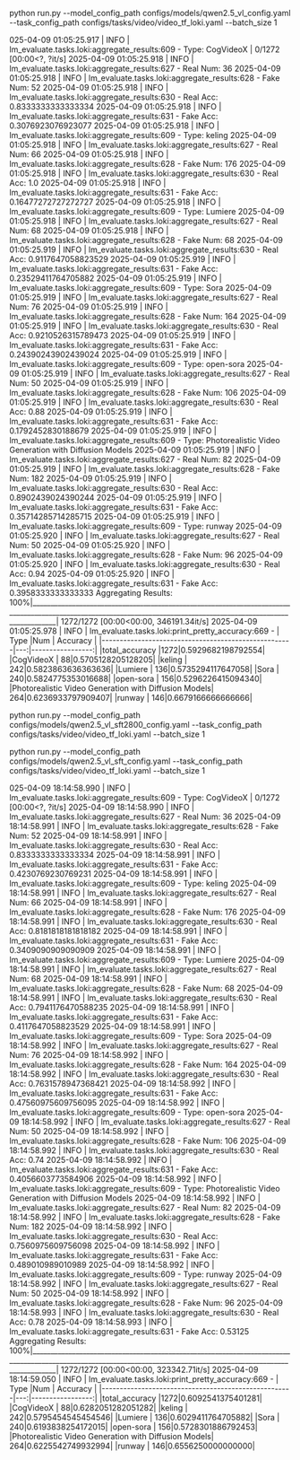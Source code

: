 

python run.py --model_config_path configs/models/qwen2.5_vl_config.yaml --task_config_path configs/tasks/video/video_tf_loki.yaml --batch_size 1


025-04-09 01:05:25.917 | INFO     | lm_evaluate.tasks.loki:aggregate_results:609 - Type: CogVideoX                                                                                                          | 0/1272 [00:00<?, ?it/s]
2025-04-09 01:05:25.918 | INFO     | lm_evaluate.tasks.loki:aggregate_results:627 - Real Num: 36
2025-04-09 01:05:25.918 | INFO     | lm_evaluate.tasks.loki:aggregate_results:628 - Fake Num: 52
2025-04-09 01:05:25.918 | INFO     | lm_evaluate.tasks.loki:aggregate_results:630 - Real Acc: 0.8333333333333334
2025-04-09 01:05:25.918 | INFO     | lm_evaluate.tasks.loki:aggregate_results:631 - Fake Acc: 0.3076923076923077
2025-04-09 01:05:25.918 | INFO     | lm_evaluate.tasks.loki:aggregate_results:609 - Type: keling
2025-04-09 01:05:25.918 | INFO     | lm_evaluate.tasks.loki:aggregate_results:627 - Real Num: 66
2025-04-09 01:05:25.918 | INFO     | lm_evaluate.tasks.loki:aggregate_results:628 - Fake Num: 176
2025-04-09 01:05:25.918 | INFO     | lm_evaluate.tasks.loki:aggregate_results:630 - Real Acc: 1.0
2025-04-09 01:05:25.918 | INFO     | lm_evaluate.tasks.loki:aggregate_results:631 - Fake Acc: 0.16477272727272727
2025-04-09 01:05:25.918 | INFO     | lm_evaluate.tasks.loki:aggregate_results:609 - Type: Lumiere
2025-04-09 01:05:25.918 | INFO     | lm_evaluate.tasks.loki:aggregate_results:627 - Real Num: 68
2025-04-09 01:05:25.918 | INFO     | lm_evaluate.tasks.loki:aggregate_results:628 - Fake Num: 68
2025-04-09 01:05:25.919 | INFO     | lm_evaluate.tasks.loki:aggregate_results:630 - Real Acc: 0.9117647058823529
2025-04-09 01:05:25.919 | INFO     | lm_evaluate.tasks.loki:aggregate_results:631 - Fake Acc: 0.23529411764705882
2025-04-09 01:05:25.919 | INFO     | lm_evaluate.tasks.loki:aggregate_results:609 - Type: Sora
2025-04-09 01:05:25.919 | INFO     | lm_evaluate.tasks.loki:aggregate_results:627 - Real Num: 76
2025-04-09 01:05:25.919 | INFO     | lm_evaluate.tasks.loki:aggregate_results:628 - Fake Num: 164
2025-04-09 01:05:25.919 | INFO     | lm_evaluate.tasks.loki:aggregate_results:630 - Real Acc: 0.9210526315789473
2025-04-09 01:05:25.919 | INFO     | lm_evaluate.tasks.loki:aggregate_results:631 - Fake Acc: 0.24390243902439024
2025-04-09 01:05:25.919 | INFO     | lm_evaluate.tasks.loki:aggregate_results:609 - Type: open-sora
2025-04-09 01:05:25.919 | INFO     | lm_evaluate.tasks.loki:aggregate_results:627 - Real Num: 50
2025-04-09 01:05:25.919 | INFO     | lm_evaluate.tasks.loki:aggregate_results:628 - Fake Num: 106
2025-04-09 01:05:25.919 | INFO     | lm_evaluate.tasks.loki:aggregate_results:630 - Real Acc: 0.88
2025-04-09 01:05:25.919 | INFO     | lm_evaluate.tasks.loki:aggregate_results:631 - Fake Acc: 0.1792452830188679
2025-04-09 01:05:25.919 | INFO     | lm_evaluate.tasks.loki:aggregate_results:609 - Type: Photorealistic Video Generation with Diffusion Models
2025-04-09 01:05:25.919 | INFO     | lm_evaluate.tasks.loki:aggregate_results:627 - Real Num: 82
2025-04-09 01:05:25.919 | INFO     | lm_evaluate.tasks.loki:aggregate_results:628 - Fake Num: 182
2025-04-09 01:05:25.919 | INFO     | lm_evaluate.tasks.loki:aggregate_results:630 - Real Acc: 0.8902439024390244
2025-04-09 01:05:25.919 | INFO     | lm_evaluate.tasks.loki:aggregate_results:631 - Fake Acc: 0.35714285714285715
2025-04-09 01:05:25.919 | INFO     | lm_evaluate.tasks.loki:aggregate_results:609 - Type: runway
2025-04-09 01:05:25.920 | INFO     | lm_evaluate.tasks.loki:aggregate_results:627 - Real Num: 50
2025-04-09 01:05:25.920 | INFO     | lm_evaluate.tasks.loki:aggregate_results:628 - Fake Num: 96
2025-04-09 01:05:25.920 | INFO     | lm_evaluate.tasks.loki:aggregate_results:630 - Real Acc: 0.94
2025-04-09 01:05:25.920 | INFO     | lm_evaluate.tasks.loki:aggregate_results:631 - Fake Acc: 0.3958333333333333
Aggregating Results: 100%|___________________________________________________________________________________________________________________________________________________________________| 1272/1272 [00:00<00:00, 346191.34it/s]
2025-04-09 01:05:25.978 | INFO     | lm_evaluate.tasks.loki:print_pretty_accuracy:669 - 
|                        Type                         |Num |     Accuracy     |
|-----------------------------------------------------|---:|-----------------:|
|total_accuracy                                       |1272|0.5929682198792554|
|CogVideoX                                            |  88|0.5705128205128205|
|keling                                               | 242|0.5823863636363636|
|Lumiere                                              | 136|0.5735294117647058|
|Sora                                                 | 240|0.5824775353016688|
|open-sora                                            | 156|0.5296226415094340|
|Photorealistic Video Generation with Diffusion Models| 264|0.6236933797909407|
|runway                                               | 146|0.6679166666666666|




python run.py --model_config_path configs/models/qwen2.5_vl_sft2800_config.yaml --task_config_path configs/tasks/video/video_tf_loki.yaml --batch_size 1


python run.py --model_config_path configs/models/qwen2.5_vl_sft_config.yaml --task_config_path configs/tasks/video/video_tf_loki.yaml --batch_size 1

025-04-09 18:14:58.990 | INFO     | lm_evaluate.tasks.loki:aggregate_results:609 - Type: CogVideoX                                                                                                          | 0/1272 [00:00<?, ?it/s]
2025-04-09 18:14:58.990 | INFO     | lm_evaluate.tasks.loki:aggregate_results:627 - Real Num: 36
2025-04-09 18:14:58.991 | INFO     | lm_evaluate.tasks.loki:aggregate_results:628 - Fake Num: 52
2025-04-09 18:14:58.991 | INFO     | lm_evaluate.tasks.loki:aggregate_results:630 - Real Acc: 0.8333333333333334
2025-04-09 18:14:58.991 | INFO     | lm_evaluate.tasks.loki:aggregate_results:631 - Fake Acc: 0.4230769230769231
2025-04-09 18:14:58.991 | INFO     | lm_evaluate.tasks.loki:aggregate_results:609 - Type: keling
2025-04-09 18:14:58.991 | INFO     | lm_evaluate.tasks.loki:aggregate_results:627 - Real Num: 66
2025-04-09 18:14:58.991 | INFO     | lm_evaluate.tasks.loki:aggregate_results:628 - Fake Num: 176
2025-04-09 18:14:58.991 | INFO     | lm_evaluate.tasks.loki:aggregate_results:630 - Real Acc: 0.8181818181818182
2025-04-09 18:14:58.991 | INFO     | lm_evaluate.tasks.loki:aggregate_results:631 - Fake Acc: 0.3409090909090909
2025-04-09 18:14:58.991 | INFO     | lm_evaluate.tasks.loki:aggregate_results:609 - Type: Lumiere
2025-04-09 18:14:58.991 | INFO     | lm_evaluate.tasks.loki:aggregate_results:627 - Real Num: 68
2025-04-09 18:14:58.991 | INFO     | lm_evaluate.tasks.loki:aggregate_results:628 - Fake Num: 68
2025-04-09 18:14:58.991 | INFO     | lm_evaluate.tasks.loki:aggregate_results:630 - Real Acc: 0.7941176470588235
2025-04-09 18:14:58.991 | INFO     | lm_evaluate.tasks.loki:aggregate_results:631 - Fake Acc: 0.4117647058823529
2025-04-09 18:14:58.991 | INFO     | lm_evaluate.tasks.loki:aggregate_results:609 - Type: Sora
2025-04-09 18:14:58.992 | INFO     | lm_evaluate.tasks.loki:aggregate_results:627 - Real Num: 76
2025-04-09 18:14:58.992 | INFO     | lm_evaluate.tasks.loki:aggregate_results:628 - Fake Num: 164
2025-04-09 18:14:58.992 | INFO     | lm_evaluate.tasks.loki:aggregate_results:630 - Real Acc: 0.7631578947368421
2025-04-09 18:14:58.992 | INFO     | lm_evaluate.tasks.loki:aggregate_results:631 - Fake Acc: 0.47560975609756095
2025-04-09 18:14:58.992 | INFO     | lm_evaluate.tasks.loki:aggregate_results:609 - Type: open-sora
2025-04-09 18:14:58.992 | INFO     | lm_evaluate.tasks.loki:aggregate_results:627 - Real Num: 50
2025-04-09 18:14:58.992 | INFO     | lm_evaluate.tasks.loki:aggregate_results:628 - Fake Num: 106
2025-04-09 18:14:58.992 | INFO     | lm_evaluate.tasks.loki:aggregate_results:630 - Real Acc: 0.74
2025-04-09 18:14:58.992 | INFO     | lm_evaluate.tasks.loki:aggregate_results:631 - Fake Acc: 0.4056603773584906
2025-04-09 18:14:58.992 | INFO     | lm_evaluate.tasks.loki:aggregate_results:609 - Type: Photorealistic Video Generation with Diffusion Models
2025-04-09 18:14:58.992 | INFO     | lm_evaluate.tasks.loki:aggregate_results:627 - Real Num: 82
2025-04-09 18:14:58.992 | INFO     | lm_evaluate.tasks.loki:aggregate_results:628 - Fake Num: 182
2025-04-09 18:14:58.992 | INFO     | lm_evaluate.tasks.loki:aggregate_results:630 - Real Acc: 0.7560975609756098
2025-04-09 18:14:58.992 | INFO     | lm_evaluate.tasks.loki:aggregate_results:631 - Fake Acc: 0.489010989010989
2025-04-09 18:14:58.992 | INFO     | lm_evaluate.tasks.loki:aggregate_results:609 - Type: runway
2025-04-09 18:14:58.992 | INFO     | lm_evaluate.tasks.loki:aggregate_results:627 - Real Num: 50
2025-04-09 18:14:58.992 | INFO     | lm_evaluate.tasks.loki:aggregate_results:628 - Fake Num: 96
2025-04-09 18:14:58.993 | INFO     | lm_evaluate.tasks.loki:aggregate_results:630 - Real Acc: 0.78
2025-04-09 18:14:58.993 | INFO     | lm_evaluate.tasks.loki:aggregate_results:631 - Fake Acc: 0.53125
Aggregating Results: 100%|___________________________________________________________________________________________________________________________________________________________________| 1272/1272 [00:00<00:00, 323342.71it/s]
2025-04-09 18:14:59.050 | INFO     | lm_evaluate.tasks.loki:print_pretty_accuracy:669 - 
|                        Type                         |Num |     Accuracy     |
|-----------------------------------------------------|---:|-----------------:|
|total_accuracy                                       |1272|0.6092541375401281|
|CogVideoX                                            |  88|0.6282051282051282|
|keling                                               | 242|0.5795454545454546|
|Lumiere                                              | 136|0.6029411764705882|
|Sora                                                 | 240|0.6193838254172015|
|open-sora                                            | 156|0.5728301886792453|
|Photorealistic Video Generation with Diffusion Models| 264|0.6225542749932994|
|runway                                               | 146|0.6556250000000000|